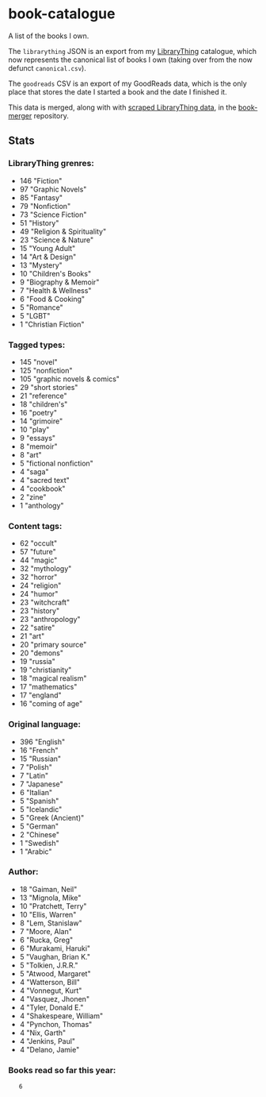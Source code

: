book-catalogue
==============

A list of the books I own.

The `librarything` JSON is an export from my [LibraryThing](https://www.librarything.com/catalog/tripofmice) catalogue, which now represents the canonical list of books I own (taking over from the now defunct `canonical.csv`).

The `goodreads` CSV is an export of my GoodReads data, which is the only place that stores the date I started a book and the date I finished it.

This data is merged, along with with [scraped LibraryThing data](https://github.com/mouse-reeve/book-scraper), in the [book-merger](https://github.com/mouse-reeve/book-merger) repository.

## Stats
### LibraryThing grenres:
- 146 "Fiction"
- 97 "Graphic Novels"
- 85 "Fantasy"
- 79 "Nonfiction"
- 73 "Science Fiction"
- 51 "History"
- 49 "Religion & Spirituality"
- 23 "Science & Nature"
- 15 "Young Adult"
- 14 "Art & Design"
- 13 "Mystery"
- 10 "Children's Books"
- 9 "Biography & Memoir"
- 7 "Health & Wellness"
- 6 "Food & Cooking"
- 5 "Romance"
- 5 "LGBT"
- 1 "Christian Fiction"

### Tagged types:
- 145 "novel"
- 125 "nonfiction"
- 105 "graphic novels & comics"
- 29 "short stories"
- 21 "reference"
- 18 "children's"
- 16 "poetry"
- 14 "grimoire"
- 10 "play"
- 9 "essays"
- 8 "memoir"
- 8 "art"
- 5 "fictional nonfiction"
- 4 "saga"
- 4 "sacred text"
- 4 "cookbook"
- 2 "zine"
- 1 "anthology"

### Content tags:
- 62 "occult"
- 57 "future"
- 44 "magic"
- 32 "mythology"
- 32 "horror"
- 24 "religion"
- 24 "humor"
- 23 "witchcraft"
- 23 "history"
- 23 "anthropology"
- 22 "satire"
- 21 "art"
- 20 "primary source"
- 20 "demons"
- 19 "russia"
- 19 "christianity"
- 18 "magical realism"
- 17 "mathematics"
- 17 "england"
- 16 "coming of age"

### Original language:
- 396 "English"
- 16 "French"
- 15 "Russian"
- 7 "Polish"
- 7 "Latin"
- 7 "Japanese"
- 6 "Italian"
- 5 "Spanish"
- 5 "Icelandic"
- 5 "Greek (Ancient)"
- 5 "German"
- 2 "Chinese"
- 1 "Swedish"
- 1 "Arabic"

### Author:
- 18 "Gaiman, Neil"
- 13 "Mignola, Mike"
- 10 "Pratchett, Terry"
- 10 "Ellis, Warren"
- 8 "Lem, Stanislaw"
- 7 "Moore, Alan"
- 6 "Rucka, Greg"
- 6 "Murakami, Haruki"
- 5 "Vaughan, Brian K."
- 5 "Tolkien, J.R.R."
- 5 "Atwood, Margaret"
- 4 "Watterson, Bill"
- 4 "Vonnegut, Kurt"
- 4 "Vasquez, Jhonen"
- 4 "Tyler, Donald E."
- 4 "Shakespeare, William"
- 4 "Pynchon, Thomas"
- 4 "Nix, Garth"
- 4 "Jenkins, Paul"
- 4 "Delano, Jamie"

### Books read so far this year:
       6


